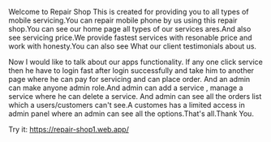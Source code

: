 Welcome to Repair Shop
This is created for providing you to all types of mobile servicing.You can repair mobile phone by us using this repair shop.You can see our home page all types of our services ares.And also see servicing price.We provide fastest services with resonable price and work with honesty.You can also see What our client testimonials about us.

Now I would like to talk about our apps functionality.
If any one click service then he have to login fast after login successfully and take him to another page where he can pay for servicing and can place order.
And an admin can make anyone admin role.And admin can add a service , manage a service where he can delete a service. And admin can see all the orders list which a users/customers can't see.A customes has a limited access in admin panel where an admin can see all the options.That's all.Thank You.

Try it: https://repair-shop1.web.app/
